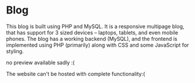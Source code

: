 # Blog
This blog is built using PHP and MySQL. It is a responsive multipage blog, that has support for 3 sized devices – laptops, tablets, and even mobile phones. The blog has a working backend (MySQL), and the frontend is implemented using PHP (primarily) along with CSS and some JavaScript for styling.

no preview available sadly :(

The website can't be hosted with complete functionality:(
